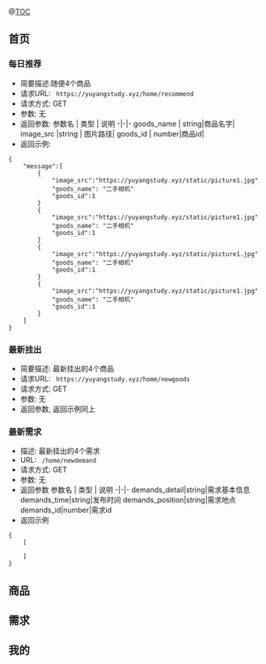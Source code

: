 @[TOC](api)
## 首页
### 每日推荐
 - 简要描述:随便4个商品
 - 请求URL: 
` https://yuyangstudy.xyz/home/recommend`
 - 请求方式: GET
 - 参数: 无
 - 返回参数: 
参数名 | 类型 | 说明
   -|-|-
goods_name | string|商品名字|
image_src |string | 图片路径|
goods_id | number|商品id|
- 返回示例: 
```
{
	"message":[
		{
			"image_src":"https://yuyangstudy.xyz/static/picture1.jpg"
			"goods_name": "二手相机"
			"goods_id":1
		}
		{
			"image_src":"https://yuyangstudy.xyz/static/picture1.jpg"
			"goods_name": "二手相机"
			"goods_id":1
		}
		{
			"image_src":"https://yuyangstudy.xyz/static/picture1.jpg"
			"goods_name": "二手相机"
			"goods_id":1
		}
		{
			"image_src":"https://yuyangstudy.xyz/static/picture1.jpg"
			"goods_name": "二手相机"
			"goods_id":1
		}
	]
}
```
### 最新挂出
- 简要描述: 最新挂出的4个商品
- 请求URL:
` https://yuyangstudy.xyz/home/newgoods`
- 请求方式: GET
- 参数: 无
- 返回参数, 返回示例同上
### 最新需求
- 描述: 最新挂出的4个需求
- URL: 
` /home/newdemand`
- 请求方式: GET
- 参数: 无
- 返回参数
参数名 | 类型 | 说明
   -|-|-
  demands_detail|string|需求基本信息
demands_time|string|发布时间
demands_position|string|需求地点
demands_id|number|需求id
- 返回示例
```
{
	[
		
	]
}
```
 
## 商品
## 需求
## 我的
